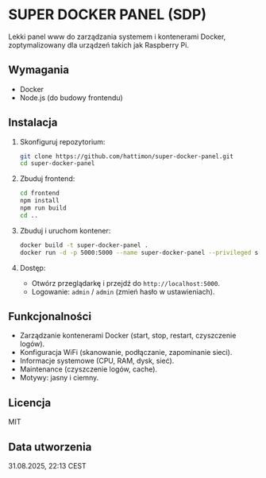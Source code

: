 # SUPER DOCKER PANEL (SDP)

Lekki panel www do zarządzania systemem i kontenerami Docker, zoptymalizowany dla urządzeń takich jak Raspberry Pi.

## Wymagania
- Docker
- Node.js (do budowy frontendu)

## Instalacja
1. Skonfiguruj repozytorium:
   ```bash
   git clone https://github.com/hattimon/super-docker-panel.git
   cd super-docker-panel
   ```

2. Zbuduj frontend:
   ```bash
   cd frontend
   npm install
   npm run build
   cd ..
   ```

3. Zbuduj i uruchom kontener:
   ```bash
   docker build -t super-docker-panel .
   docker run -d -p 5000:5000 --name super-docker-panel --privileged super-docker-panel
   ```

4. Dostęp:
   - Otwórz przeglądarkę i przejdź do `http://localhost:5000`.
   - Logowanie: `admin` / `admin` (zmień hasło w ustawieniach).

## Funkcjonalności
- Zarządzanie kontenerami Docker (start, stop, restart, czyszczenie logów).
- Konfiguracja WiFi (skanowanie, podłączanie, zapominanie sieci).
- Informacje systemowe (CPU, RAM, dysk, sieć).
- Maintenance (czyszczenie logów, cache).
- Motywy: jasny i ciemny.

## Licencja
MIT

## Data utworzenia
31.08.2025, 22:13 CEST
